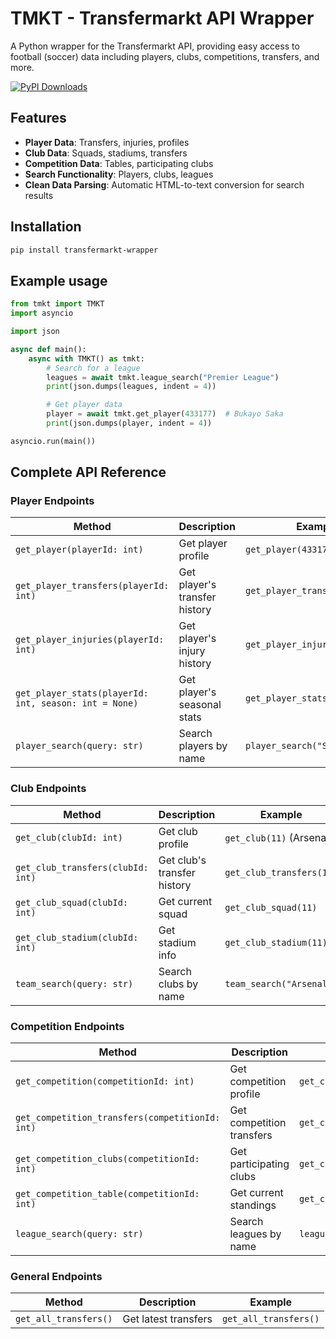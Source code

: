 # TMKT - Transfermarkt API Wrapper

A Python wrapper for the Transfermarkt API, providing easy access to football (soccer) data including players, clubs, competitions, transfers, and more.

[![PyPI Downloads](https://static.pepy.tech/badge/transfermarkt-wrapper)](https://pepy.tech/projects/transfermarkt-wrapper)

## Features

- **Player Data**: Transfers, injuries, profiles
- **Club Data**: Squads, stadiums, transfers
- **Competition Data**: Tables, participating clubs
- **Search Functionality**: Players, clubs, leagues
- **Clean Data Parsing**: Automatic HTML-to-text conversion for search results

## Installation

```bash
pip install transfermarkt-wrapper
```

## Example usage

```py
from tmkt import TMKT
import asyncio

import json

async def main():
    async with TMKT() as tmkt:
        # Search for a league
        leagues = await tmkt.league_search("Premier League")
        print(json.dumps(leagues, indent = 4))

        # Get player data
        player = await tmkt.get_player(433177)  # Bukayo Saka
        print(json.dumps(player, indent = 4))

asyncio.run(main())
```

## Complete API Reference

### Player Endpoints

| Method | Description | Example |
|--------|-------------|---------|
| `get_player(playerId: int)` | Get player profile | `get_player(433177)` |
| `get_player_transfers(playerId: int)` | Get player's transfer history | `get_player_transfers(433177)` |
| `get_player_injuries(playerId: int)` | Get player's injury history | `get_player_injuries(433177)` |
| `get_player_stats(playerId: int, season: int = None)` | Get player's seasonal stats | `get_player_stats(262749)` |
| `player_search(query: str)` | Search players by name | `player_search("Saka")` |

### Club Endpoints

| Method | Description | Example |
|--------|-------------|---------|
| `get_club(clubId: int)` | Get club profile | `get_club(11)` (Arsenal) |
| `get_club_transfers(clubId: int)` | Get club's transfer history | `get_club_transfers(11)` |
| `get_club_squad(clubId: int)` | Get current squad | `get_club_squad(11)` |
| `get_club_stadium(clubId: int)` | Get stadium info | `get_club_stadium(11)` |
| `team_search(query: str)` | Search clubs by name | `team_search("Arsenal")` |

### Competition Endpoints

| Method | Description | Example |
|--------|-------------|---------|
| `get_competition(competitionId: int)` | Get competition profile | `get_competition("GB1")` |
| `get_competition_transfers(competitionId: int)` | Get competition transfers | `get_competition_transfers("GB1")` |
| `get_competition_clubs(competitionId: int)` | Get participating clubs | `get_competition_clubs("GB1")` |
| `get_competition_table(competitionId: int)` | Get current standings | `get_competition_table("GB1")` |
| `league_search(query: str)` | Search leagues by name | `league_search("Premier League")` |

### General Endpoints

| Method | Description | Example |
|--------|-------------|---------|
| `get_all_transfers()` | Get latest transfers | `get_all_transfers()` |

